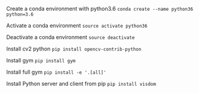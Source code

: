Create a conda environment with python3.6
`conda create --name python36 python=3.6`

Activate a conda environment
`source activate python36`

Deactivate a conda environment
`source deactivate`

Install cv2 python 
`pip install opencv-contrib-python`

Install gym 
`pip install gym`

Install full gym 
`pip install -e '.[all]'`

Install Python server and client from pip
`pip install visdom`
